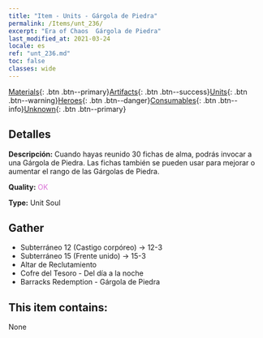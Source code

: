 ```yaml
---
title: "Item - Units - Gárgola de Piedra"
permalink: /Items/unt_236/
excerpt: "Era of Chaos  Gárgola de Piedra"
last_modified_at: 2021-03-24
locale: es
ref: "unt_236.md"
toc: false
classes: wide
---
```

 [Materials](/es/Items/){: .btn .btn--primary}[Artifacts](/es/Items/Artifacts/){: .btn .btn--success}[Units](/es/Items/Units/){: .btn .btn--warning}[Heroes](/es/Items/Heroes/){: .btn .btn--danger}[Consumables](/es/Items/Consumables/){: .btn .btn--info}[Unknown](/es/Items/Unknown/){: .btn .btn--primary}

## Detalles
 **Descripción:** Cuando hayas reunido 30 fichas de alma, podrás invocar a una Gárgola de Piedra. Las fichas también se pueden usar para mejorar o aumentar el rango de las Gárgolas de Piedra.

 **Quality:** <span style="color: #DA70D6">OK</span>

 **Type:** Unit Soul

## Gather

*    Subterráneo 12 (Castigo corpóreo) -> 12-3 
*    Subterráneo 15 (Frente unido) -> 15-3 
*    Altar de Reclutamiento 
*    Cofre del Tesoro - Del día a la noche 
*    Barracks Redemption - Gárgola de Piedra 

## This item contains:

  None

